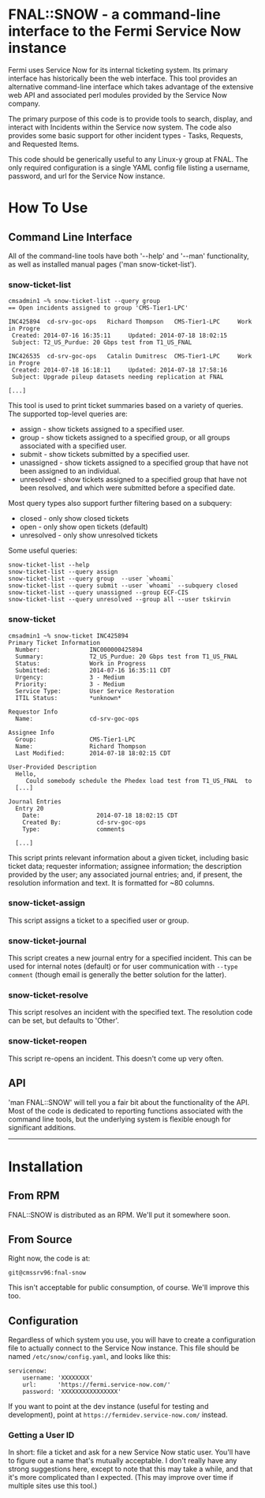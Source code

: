 # FNAL::SNOW - a command-line interface to the Fermi Service Now instance

Fermi uses Service Now for its internal ticketing system.  Its primary
interface has historically been the web interface.  This tool provides an
alternative command-line interface which takes advantage of the extensive
web API and associated perl modules provided by the Service Now company.

The primary purpose of this code is to provide tools to search, display, 
and interact with Incidents within the Service now system.  The code also
provides some basic support for other incident types - Tasks, Requests,
and Requested Items.

This code should be generically useful to any Linux-y group at FNAL.  The
only required configuration is a single YAML config file listing a
username, password, and url for the Service Now instance.

# How To Use

## Command Line Interface

All of the command-line tools have both '--help' and '--man'
functionality, as well as installed manual pages ('man snow-ticket-list').

### snow-ticket-list

    cmsadmin1 ~% snow-ticket-list --query group
    == Open incidents assigned to group 'CMS-Tier1-LPC'

    INC425894  cd-srv-goc-ops   Richard Thompson   CMS-Tier1-LPC     Work in Progre
     Created: 2014-07-16 16:35:11     Updated: 2014-07-18 18:02:15
     Subject: T2_US_Purdue: 20 Gbps test from T1_US_FNAL

    INC426535  cd-srv-goc-ops   Catalin Dumitresc  CMS-Tier1-LPC     Work in Progre
     Created: 2014-07-18 16:18:11     Updated: 2014-07-18 17:58:16
     Subject: Upgrade pileup datasets needing replication at FNAL

    [...]

This tool is used to print ticket summaries based on a variety of queries.  
The supported top-level queries are:

* assign - show tickets assigned to a specified user.
* group - show tickets assigned to a specified group, or all groups
    associated with a specified user.  
* submit - show tickets submitted by a specified user.
* unassigned - show tickets assigned to a specified group that have not 
    been assigned to an individual.
* unresolved - show tickets assigned to a specified group that have not
    been resolved, and which were submitted before a specified date.

Most query types also support further filtering based on a subquery:

* closed - only show closed tickets
* open - only show open tickets (default)
* unresolved - only show unresolved tickets

Some useful queries:

    snow-ticket-list --help
    snow-ticket-list --query assign
    snow-ticket-list --query group  --user `whoami`
    snow-ticket-list --query submit --user `whoami` --subquery closed
    snow-ticket-list --query unassigned --group ECF-CIS
    snow-ticket-list --query unresolved --group all --user tskirvin

### snow-ticket

    cmsadmin1 ~% snow-ticket INC425894
    Primary Ticket Information
      Number:              INC000000425894
      Summary:             T2_US_Purdue: 20 Gbps test from T1_US_FNAL
      Status:              Work in Progress
      Submitted:           2014-07-16 16:35:11 CDT
      Urgency:             3 - Medium
      Priority:            3 - Medium
      Service Type:        User Service Restoration
      ITIL Status:         *unknown*
    
    Requestor Info
      Name:                cd-srv-goc-ops
    
    Assignee Info
      Group:               CMS-Tier1-LPC
      Name:                Richard Thompson
      Last Modified:       2014-07-18 18:02:15 CDT
    
    User-Provided Description
      Hello,
         Could somebody schedule the Phedex load test from T1_US_FNAL  to
      [...]

    Journal Entries
      Entry 20
        Date:                2014-07-18 18:02:15 CDT
        Created By:          cd-srv-goc-ops
        Type:                comments

      [...]

This script prints relevant information about a given ticket, including
basic ticket data; requester information; assignee information; the
description provided by the user; any associated journal entries; and, if
present, the resolution information and text.  It is formatted for ~80
columns.

### snow-ticket-assign

This script assigns a ticket to a specified user or group.  

### snow-ticket-journal

This script creates a new journal entry for a specified incident.  This
can be used for internal notes (default) or for user communication with
`--type comment` (though email is generally the better solution for the
latter).

### snow-ticket-resolve

This script resolves an incident with the specified text.  The resolution
code can be set, but defaults to 'Other'.

### snow-ticket-reopen

This script re-opens an incident.  This doesn't come up very often.

## API

'man FNAL::SNOW' will tell you a fair bit about the functionality of the
API.  Most of the code is dedicated to reporting functions associated with
the command line tools, but the underlying system is flexible enough for 
significant additions.

-------------------------------------------------------------------------------

# Installation

## From RPM

FNAL::SNOW is distributed as an RPM.  We'll put it somewhere soon.

## From Source

Right now, the code is at:

    git@cmssrv96:fnal-snow

This isn't acceptable for public consumption, of course.  We'll improve
this too.

## Configuration

Regardless of which system you use, you will have to create a
configuration file to actually connect to the Service Now instance.  This
file should be named `/etc/snow/config.yaml`, and looks like this:

    servicenow:
        username: 'XXXXXXXX'
        url:      'https://fermi.service-now.com/'
        password: 'XXXXXXXXXXXXXXXX'

If you want to point at the dev instance (useful for testing and development),
point at `https://fermidev.service-now.com/` instead.

### Getting a User ID

In short: file a ticket and ask for a new Service Now static user.  You'll
have to figure out a name that's mutually acceptable.  I don't really have
any strong suggestions here, except to note that this may take a while,
and that it's more complicated than I expected.  (This may improve over
time if multiple sites use this tool.)
